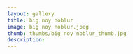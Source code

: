 ```yaml
---
layout: gallery
title: big noy noblur
image: big noy noblur.jpeg
thumb: thumbs/big noy noblur_thumb.jpg
description:
---
```

    